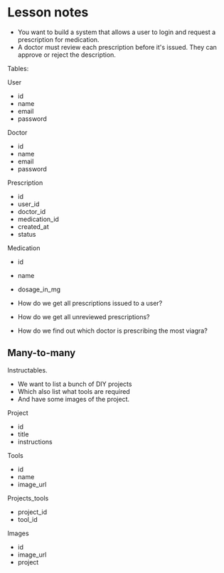 # Lesson notes

* You want to build a system that allows a user to login and request a prescription for medication. 
* A doctor must review each prescription before it's issued. They can approve or reject the description. 



Tables: 

User
  - id
  - name
  - email
  - password

Doctor
  - id
  - name
  - email
  - password

Prescription
  - id
  - user_id
  - doctor_id
  - medication_id
  - created_at
  - status

Medication
  - id
  - name
  - dosage_in_mg


- How do we get all prescriptions issued to a user? 
- How do we get all unreviewed prescriptions? 
- How do we find out which doctor is prescribing the most viagra? 


## Many-to-many

Instructables. 
* We want to list a bunch of DIY projects
* Which also list what tools are required
* And have some images of the project. 

Project
  - id
  - title
  - instructions

Tools 
  - id
  - name
  - image_url

Projects_tools
  - project_id
  - tool_id

Images
  - id
  - image_url
  - project
